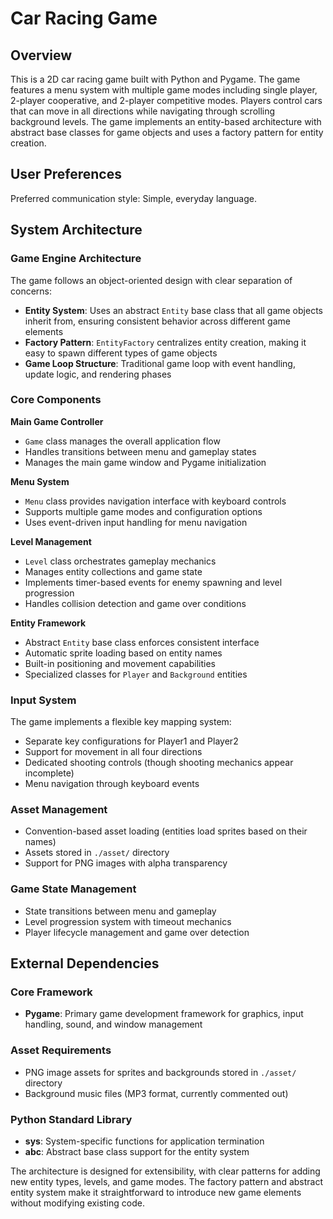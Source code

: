 # Car Racing Game

## Overview

This is a 2D car racing game built with Python and Pygame. The game features a menu system with multiple game modes including single player, 2-player cooperative, and 2-player competitive modes. Players control cars that can move in all directions while navigating through scrolling background levels. The game implements an entity-based architecture with abstract base classes for game objects and uses a factory pattern for entity creation.

## User Preferences

Preferred communication style: Simple, everyday language.

## System Architecture

### Game Engine Architecture
The game follows an object-oriented design with clear separation of concerns:

- **Entity System**: Uses an abstract `Entity` base class that all game objects inherit from, ensuring consistent behavior across different game elements
- **Factory Pattern**: `EntityFactory` centralizes entity creation, making it easy to spawn different types of game objects
- **Game Loop Structure**: Traditional game loop with event handling, update logic, and rendering phases

### Core Components

**Main Game Controller**
- `Game` class manages the overall application flow
- Handles transitions between menu and gameplay states
- Manages the main game window and Pygame initialization

**Menu System**
- `Menu` class provides navigation interface with keyboard controls
- Supports multiple game modes and configuration options
- Uses event-driven input handling for menu navigation

**Level Management**
- `Level` class orchestrates gameplay mechanics
- Manages entity collections and game state
- Implements timer-based events for enemy spawning and level progression
- Handles collision detection and game over conditions

**Entity Framework**
- Abstract `Entity` base class enforces consistent interface
- Automatic sprite loading based on entity names
- Built-in positioning and movement capabilities
- Specialized classes for `Player` and `Background` entities

### Input System
The game implements a flexible key mapping system:
- Separate key configurations for Player1 and Player2
- Support for movement in all four directions
- Dedicated shooting controls (though shooting mechanics appear incomplete)
- Menu navigation through keyboard events

### Asset Management
- Convention-based asset loading (entities load sprites based on their names)
- Assets stored in `./asset/` directory
- Support for PNG images with alpha transparency

### Game State Management
- State transitions between menu and gameplay
- Level progression system with timeout mechanics
- Player lifecycle management and game over detection

## External Dependencies

### Core Framework
- **Pygame**: Primary game development framework for graphics, input handling, sound, and window management

### Asset Requirements
- PNG image assets for sprites and backgrounds stored in `./asset/` directory
- Background music files (MP3 format, currently commented out)

### Python Standard Library
- **sys**: System-specific functions for application termination
- **abc**: Abstract base class support for the entity system

The architecture is designed for extensibility, with clear patterns for adding new entity types, levels, and game modes. The factory pattern and abstract entity system make it straightforward to introduce new game elements without modifying existing code.